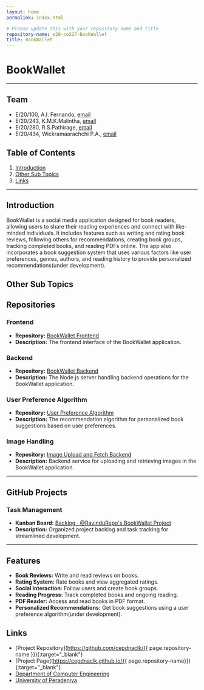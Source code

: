 ```yaml
---
layout: home
permalink: index.html

# Please update this with your repository name and title
repository-name: e20-co227-BookWallet
title: BookWallet
---
```


[comment]: # "This is the standard layout for the project, but you can clean this and use your own template"

# BookWallet

---

<!-- 
This is a sample image, to show how to add images to your page. To learn more options, please refer [this](https://projects.ce.pdn.ac.lk/docs/faq/how-to-add-an-image/)

![Sample Image](./images/sample.png)
 -->

## Team
-  E/20/100, A.I. Fernando, [email](e20100@eng.pdn.ac.lk)
-  E/20/243, K.M.K.Malintha, [email](e20243@eng.pdn.ac.lk)
-  E/20/280, R.S.Pathirage, [email](e20280@eng.pdn.ac.lk)
-  E/20/434, Wickramaarachchi P.A., [email](e20434@eng.pdn.ac.lk)

## Table of Contents
1. [Introduction](#introduction)
2. [Other Sub Topics](#other-sub-topics)
3. [Links](#links)

---

## Introduction

 BookWallet is a social media application designed for book readers, allowing users to share their reading experiences and connect with like-minded individuals. It includes features such as writing and rating book reviews, following others for recommendations, creating book groups, tracking completed books, and reading PDFs online. The app also incorporates a book suggestion system that uses various factors like user preferences, genres, authors, and reading history to provide personalized recommendations(under development).

## Other Sub Topics
## Repositories

### Frontend
- **Repository:** [BookWallet Frontend](https://github.com/RavinduRepo/BookWallet)
- **Description:** The frontend interface of the BookWallet application.

### Backend
- **Repository:** [BookWallet Backend](https://github.com/RavinduRepo/BookWallet-Backend)
- **Description:** The Node.js server handling backend operations for the BookWallet application.

### User Preference Algorithm
- **Repository:** [User Preference Algorithm](https://github.com/kushanmalintha/BookWallet-UserPreferAlgorithm)
- **Description:** The recommendation algorithm for personalized book suggestions based on user preferences.

### Image Handling
- **Repository:** [Image Upload and Fetch Backend](https://github.com/kushanmalintha/imageUploadAndFetchBackend)
- **Description:** Backend service for uploading and retrieving images in the BookWallet application.

---

## GitHub Projects

### Task Management
- **Kanban Board:** [Backlog · @RavinduRepo's BookWallet Project](https://github.com/users/RavinduRepo/projects/1)
- **Description:** Organized project backlog and task tracking for streamlined development.

---

## Features
- **Book Reviews:** Write and read reviews on books.
- **Rating System:** Rate books and view aggregated ratings.
- **Social Interaction:** Follow users and create book groups.
- **Reading Progress:** Track completed books and ongoing reading.
- **PDF Reader:** Access and read books in PDF format.
- **Personalized Recommendations:** Get book suggestions using a user preference algorithm(under development).


## Links

- [Project Repository](https://github.com/cepdnaclk/{{ page.repository-name }}){:target="_blank"}
- [Project Page](https://cepdnaclk.github.io/{{ page.repository-name}}){:target="_blank"}
- [Department of Computer Engineering](http://www.ce.pdn.ac.lk/)
- [University of Peradeniya](https://eng.pdn.ac.lk/)


[//]: # (Please refer this to learn more about Markdown syntax)
[//]: # (https://github.com/adam-p/markdown-here/wiki/Markdown-Cheatsheet)
